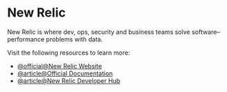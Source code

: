 # New Relic

New Relic is where dev, ops, security and business teams solve software–performance problems with data.

Visit the following resources to learn more:

- [@official@New Relic Website](https://newrelic.com/)
- [@article@Official Documentation](https://docs.newrelic.com/)
- [@article@New Relic Developer Hub](https://developer.newrelic.com/)
